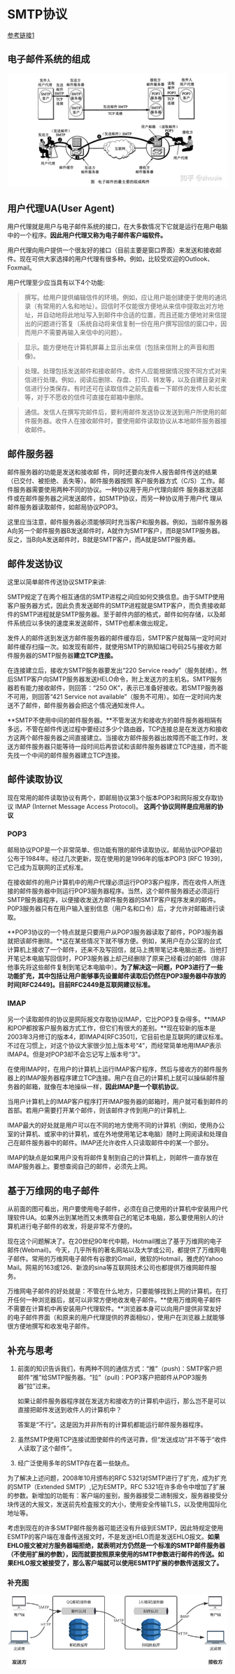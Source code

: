 # SMTP协议

[参考链接1](https://zhuanlan.zhihu.com/p/84174651)

## 电子邮件系统的组成
![电子邮件系统](./图片/SMTP01.jpg)


## 用户代理UA(User Agent)

用户代理就是用户与电子邮件系统的接口，在大多数情况下它就是运行在用户电脑中的一个程序。**因此用户代理又称为电子邮件客户端软件。**

用户代理向用户提供一个很友好的接口（目前主要是窗口界面）来发送和接收邮件。现在可供大家选择的用户代理有很多种。例如，比较受欢迎的Outlook、Foxmail。

用户代理至少应当具有以下4个功能:

> 撰写。给用户提供编辑信件的环境。例如，应让用户能创建便于使用的通讯录（有常用的人名和地址）。回信时不仅能很方便地从来信中提取出对方地址，并自动地将此地址写入到邮件中合适的位置，而且还能方便地对来信提出的问题进行答复（系统自动将来信复制一份在用户撰写回信的窗口中，因而用户不需要再输入来信中的问题）。

> 显示。能方便地在计算机屏幕上显示出来信（包括来信附上的声音和图像)。

>处理。处理包括发送邮件和接收邮件。收件人应能根据情况按不同方式对来信进行处理。例如，阅读后删除、存盘、打印、转发等，以及自建目录对来信进行分类保存。有时还可在读取信件之前先査看一下邮件的发件人和长度等，对于不愿收的信件可直接在邮箱中删除。

> 通信。发信人在撰写完邮件后，要利用邮件发送协议发送到用户所使用的邮件服务器。收件人在接收邮件时，要使用邮件读取协议从本地邮件服务器接收邮件。

## 邮件服务器

邮件服务器的功能是发送和接收邮 件，同时还要向发件人报告邮件传送的结果（已交付、被拒绝、丢失等）。邮件服务器按照 客户服务器方式（C/S）工作。邮件服务器需要使用两种不同的协议。一种协议用于用户代理向邮件 服务器发送邮件或在邮件服务器之间发送邮件，如SMTP协议，而另一种协议用于用户代 理从邮件服务器读取邮件，如邮局协议POP3。

这里应当注意，邮件服务器必须能够同时充当客户和服务器。例如，当邮件服务器A向另一个邮件服务器B发送邮件时，A就作为SMTP客户，而B是SMTP服务器。反之，当B向A发送邮件时，B就是SMTP客户，而A就是SMTP服务器。

## 邮件发送协议
这里以简单邮件传送协议SMTP来讲:

SMTP规定了在两个相互通信的SMTP进程之间应如何交换信息。由于SMTP使用客户服务器方式，因此负责发送邮件的SMTP进程就是SMTP客户，而负责接收邮件的SMTP进程就是SMTP服务器。至于邮件内部的格式，邮件如何存储，以及邮件系统应以多快的速度来发送邮件，SMTP也都未做出规定。

发件人的邮件送到发送方邮件服务器的邮件缓存后，SMTP客户就每隔一定时间对邮件缓存扫描一次。如发现有邮件，就使用SMTP的熟知端口号码25与接收方邮件服务器的SMTP服务器**建立TCP连接。**

在连接建立后，接收方SMTP服务器要发出“220 Service ready”（服务就绪）。然后SMTP客户向SMTP服务器发送HELO命令，附上发送方的主机名。SMTP服务器若有能力接收邮件，则回答：“250 OK”，表示已准备好接收。若SMTP服务器不可用，则回答“421 Service not available”（服务不可用）。如在一定时间内发送不了邮件，邮件服务器会把这个情况通知发件人。

**SMTP不使用中间的邮件服务器。**不管发送方和接收方的邮件服务器相隔有多远，不管在邮件传送过程中要经过多少个路由器，TCP连接总是在发送方和接收方这两个邮件服务器之间直接建立。当接收方邮件服务器出故障而不能工作时，发送方邮件服务器只能等待一段时间后再尝试和该邮件服务器建立TCP连接，而不能先找一个中间的邮件服务器建立TCP连接。


## 邮件读取协议
现在常用的邮件读取协议有两个，即邮局协议第3个版本POP3和网际报文存取协议
IMAP (Internet Message Access Protocol)。
**这两个协议同样是应用层的协议**


### POP3
邮局协议POP是一个非常简单、但功能有限的邮件读取协议。邮局协议POP最初公布于1984年。经过几次更新，现在使用的是1996年的版本POP3 [RFC 1939]，它己成为互联网的正式标准。

在接收邮件的用户计算机中的用户代理必须运行POP3客户程序，而在收件人所连接的邮件服务器中则运行POP3服务器程序。当然，这个邮件服务器还必须运行SMTP服务器程序，以便接收发送方邮件服务器的SMTP客户程序发来的邮件。P0P3服务器只有在用户输入鉴别信息（用户名和口令）后，才允许对邮箱进行读取。

**POP3协议的一个特点就是只要用户从POP3服务器读取了邮件，POP3服务器就把该邮件删除。**这在某些情况下就不够方便。例如，某用户在办公室的台式计算机上接收了一个邮件，还来不及写回信，就马上携带笔记本电脑出差。当他打开笔记本电脑写回信时，POP3服务器上却己经删除了原来己经看过的邮件（除非他事先将这些邮件复制到笔记本电脑中）。**为了解决这一问题，POP3进行了一些功能扩充，其中包括让用户能够事先设置邮件读取后仍然在POP3服务器中存放的时间[RFC2449]。目前RFC2449是互联网建议标准。**


### IMAP
另一个读取邮件的协议是网际报文存取协议IMAP，它比POP3复杂得多。**IMAP和POP都按客户服务器方式工作，但它们有很大的差别。**现在较新的版本是2003年3月修订的版本4，即IMAP4[RFC3501]，它目前也是互联网的建议标准。不过在习惯上，对这个协议大家很少加上版本号“4”，而经常简单地用IMAP表示IMAP4。但是对POP3却不会忘记写上版本号“3"。


在使用IMAP时，在用户的计算机上运行IMAP客户程序，然后与接收方的邮件服务器上的IMAP服务器程序建立TCP连接。用户在自己的计算机上就可以操纵邮件服务器的邮箱，就像在本地操纵一样，**因此IMAP是一个联机协议**。

当用户计算机上的IMAP客户程序打开IMAP服务器的邮箱时，用户就可看到邮件的首部。若用户需要打开某个邮件，则该邮件才传到用户的计算机上.

IMAP最大的好处就是用户可以在不同的地方使用不同的计算机（例如，使用办公室的计算机、或家中的计算机，或在外地使用笔记本电脑）随时上网阅读和处理自己在邮件服务器中的邮件。IMAP还允许收件人只读取邮件中的某一个部分。

IMAP的缺点是如果用户没有将邮件复制到自己的计算机上，则邮件一直存放在IMAP服务器上。要想查阅自己的邮件，必须先上网。



## 基于万维网的电子邮件
从前面的图可看出，用户要使用电子邮件，必须在自己使用的计算机中安装用户代理软件UA。如果外出到某地而又未携带自己的笔记本电脑，那么要使用别人的计算机进行电子邮件的收发，将是非常不方便的。

现在这个问题解决了。在20世纪90年代中期，Hotmail推出了基于万维网的电子邮件(Webmail)。今天，几乎所有的著名网站以及大学或公司，都提供了万维网电子邮件。常用的万维网电子邮件有谷歌的Gmail，微软的Hotmail，雅虎的Yahoo Mail。网易的163或126、新浪的sina等互联网技术公司也都提供万维网邮件服务。

万维网电子邮件的好处就是：不管在什么地方，只要能够找到上网的计算机，在打开任何一种浏览器后，就可以非常方便地收发电子邮件。**使用万维网电子邮件不需要在计算机中再安装用户代理软件。**浏览器本身可以向用户提供非常友好的电子邮件界面（和原来的用户代理提供的界面相似），使用户在浏览器上就能够很方便地撰写和收发电子邮件。



## 补充与思考
1. 前面的知识告诉我们，有两种不同的通信方式：“推”（push)：SMTP客户把邮件“推”给SMTP服务器。“拉”（pull)：POP3客户把邮件从POP3服务器“拉”过来。

    如果让邮件服务器程序就在发送方和接收方的计算机中运行，那么岂不是可以直接把邮件发送到收件人的计算机中？

    答案是“不行”。这是因为并非所有的计算机都能运行邮件服务器程序。

2. 虽然SMTP使用TCP连接试图使邮件的传送可靠，但“发送成功”并不等于“收件人读取了这个邮件”。

3. 经广泛使用多年的SMTP存在着一些缺点。


为了解决上述问题，2008年10月颁布的RFC 5321对SMTP进行了扩充，成为扩充的SMTP（Extended SMTP）,记为ESMTP。RFC 5321在许多命令中增加了扩展的参数。新增加的功能有：客户端的鉴别，服务器接受二进制报文，服务器接受分块传送的大报文，发送前先检査报文的大小，使用安全传输TLS，以及使用国际化地址等。

考虑到现在的许多SMTP邮件服务器可能还没有升级到ESMTP，因此特规定使用ESMTP的客户端在准备传送报文时，不是发送HELO而是发送EHLO报文。**如果EHLO报文被对方服务器端拒绝，就表明对方仍然是一个标准的SMTP邮件服务器（不使用扩展的参数），因而就要按照原来使用的SMTP参数进行邮件的传送。如果EHLO报文被接受了，那么客户端就可以使用ESMTP扩展的参数传送报文了。**


### 补充图
![邮件发送获取](./图片/SMTP02.png)